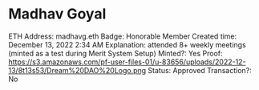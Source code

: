 # Madhav Goyal

ETH Address: madhavg.eth
Badge: Honorable Member
Created time: December 13, 2022 2:34 AM
Explanation: attended 8+ weekly meetings (minted as a test during Merit System Setup)
Minted?: Yes
Proof: https://s3.amazonaws.com/pf-user-files-01/u-83656/uploads/2022-12-13/8t13s53/Dream%20DAO%20Logo.png
Status: Approved
Transaction?: No